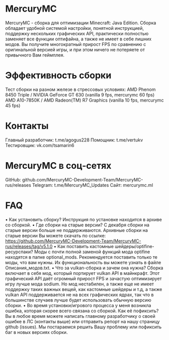 # MercuryMC
MercuryMC - сборка для оптимизации Minecraft: Java Edition. Сборка обладает удобной системой настройки, понятной инструкцией, поддержку нескольких графических API, практически полностью заменяет все функции оптифайна, а также не имеет в себе лишних модов. Вы получите многократный прирост FPS по сравнению с оригинальной версией игры, и при этом ничего не потеряете от привычного Вам геймплея.

# Эффективность сборки
Тест сборки на разном железе в стрессовых условиях:
AMD Phenom 8450 Triple / NVIDIA GeForce GT 630 (vanilla 9 fps, mercurymc 60 fps)
AMD A10-7850K / AMD Radeon(TM) R7 Graphics (vanilla 10 fps, mercurymc 45 fps)

# Контакты
Главный разработчик: t.me/agogus228
Помощник: t.me/vertukv
Тестировщик: vk.com/tsamarin6

# MercuryMC в соц-сетях
GitHub: github.com/MercuryMC-Development-Team/MercuryMC-rus/releases
Telegram: t.me/MercuryMC_Updates
Сайт: mercurymc.ml

# FAQ
 • Как установить сборку?
Инструкция по установке находится в архиве со сборкой.
 • Где сборки на старые версии?
С декабря сборки на старые версии больше не поддерживаются. Архивные сборки на старые версии Вы можете скачать по ссылке: https://github.com/MercuryMC-Development-Team/MercuryMC-rus/releases/tag/v5.1.0
 • Как поставить кастомные шейдеры/optifine-ресурспаки?
Моды с почти полной заменой функций мода optifine находятся в папке optional_mods. Рекомендуется поставить только те моды, что вам нужны. Их функциональность вы можете узнать в файле Описания_модов.txt.
 • Что за vulkan-сборка и зачем она нужна?
Сборка включает в себя мод, который портирует vulkan API в майнкрафт. Этот графический API даёт огромный прирост FPS и зачастую оптимизирует игру лучше мода sodium. Но мод нестабилен, а также еще не имеет поддержку таких важных вещей, как кастомные шейдеры и т.д, а также vulkan API поддерживается не на всех графических ядрах, так что в большинстве случаев лучше будет использовать обычную версию сборки.
 • Во время установки/игрового процесса у меня возникла ошибка, которая скорее всего связана со сборкой. Как её пофиксить?
Вы в любое время можете написать главному разработчику о своей ошибке в ЛС (контакты выше) или отправить репорт на нашу страницу github (issues). Мы постараемся решить Вашу проблему или пофиксить баг в новых версиях сборки.
